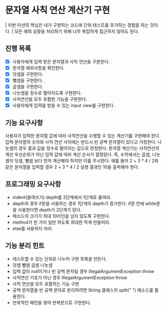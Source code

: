 # 문자열 사칙 연산 계산기 구현
| 이번 미션의 핵심은 내가 구현하는 코드에 단위 테스트를 추가하는 경험을 하는 것이다.
| 모든 예외 상황을 처리하기 위해 너무 복잡하게 접근하지 않아도 된다.

## 진행 목록
-[x] 사용자에게 입력 받은 문자열과 사칙 연산을 구분한다.
-[x] 문자열 예외사항을 확인한다.
-[x] 덧셈을 구현한다.
-[x] 뺄셈을 구현한다.
-[x] 곱셈을 구현한다.
-[x] 나눗셈을 정수로 떨어지도록 구현한다.
-[x] 사칙연산을 모두 포함한 기능을 구현한다.
-[x] 사용자에게 입력을 받을 수 있는 input view를 구현한다.

## 기능 요구사항
사용자가 입력한 문자열 값에 따라 사칙연산을 수행할 수 있는 계산기를 구현해야 한다.
입력 문자열의 숫자와 사칙 연산 사이에는 반드시 빈 공백 문자열이 있다고 가정한다.
나눗셈의 경우 결과 값을 정수로 떨어지는 값으로 한정한다.
문자열 계산기는 사칙연산의 계산 우선순위가 아닌 입력 값에 따라 계산 순서가 결정된다. 즉, 수학에서는 곱셈, 나눗셈이 덧셈, 뺄셈 보다 먼저 계산해야 하지만 이를 무시한다.
예를 들어 2 + 3 * 4 / 2와 같은 문자열을 입력할 경우 2 + 3 * 4 / 2 실행 결과인 10을 출력해야 한다.

## 프로그래밍 요구사항
 - indent(들여쓰기) depth를 2단계에서 1단계로 줄여라.
 - depth의 경우 if문을 사용하는 경우 1단계의 depth가 증가한다. if문 안에 while문을 사용한다면 depth가 2단계가 된다.
 - 메소드의 크기가 최대 10라인을 넘지 않도록 구현한다.
 - method가 한 가지 일만 하도록 최대한 작게 만들어라.
 - else를 사용하지 마라.

## 기능 분리 힌트
 - 테스트할 수 있는 단위로 나누어 구현 목록을 만든다.
 - 덧셈 뺄셈 곱셈 나눗셈
 - 입력 값이 null이거나 빈 공백 문자일 경우 IllegalArgumentException throw
 - 사칙연산 기호가 아닌 경우 IllegalArgumentException throw
 - 사칙 연산을 모두 포함하는 기능 구현
 - 공백 문자열을 빈 공백 문자로 분리하려면 String 클래스의 split(" ") 메소드를 활용한다.
 - 반복적인 패턴을 찾아 반복문으로 구현한다.
